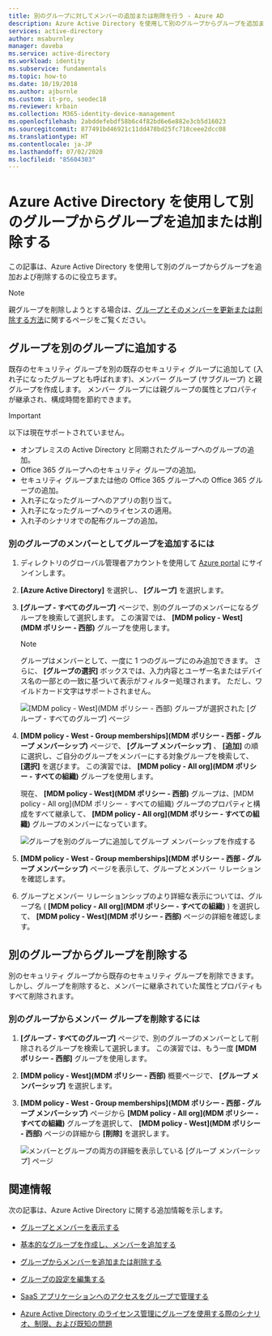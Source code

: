 ```yaml
---
title: 別のグループに対してメンバーの追加または削除を行う - Azure AD
description: Azure Active Directory を使用して別のグループからグループを追加または削除する方法について説明します。
services: active-directory
author: msaburnley
manager: daveba
ms.service: active-directory
ms.workload: identity
ms.subservice: fundamentals
ms.topic: how-to
ms.date: 10/19/2018
ms.author: ajburnle
ms.custom: it-pro, seodec18
ms.reviewer: krbain
ms.collection: M365-identity-device-management
ms.openlocfilehash: 2abddefebdf58b6c4f82bd6e6e882e3cb5d16023
ms.sourcegitcommit: 877491bd46921c11dd478bd25fc718ceee2dcc08
ms.translationtype: HT
ms.contentlocale: ja-JP
ms.lasthandoff: 07/02/2020
ms.locfileid: "85604303"
---
```

# <a name="add-or-remove-a-group-from-another-group-using-azure-active-directory"></a>Azure Active Directory を使用して別のグループからグループを追加または削除する
この記事は、Azure Active Directory を使用して別のグループからグループを追加および削除するのに役立ちます。

>[!Note]
>親グループを削除しようとする場合は、[グループとそのメンバーを更新または削除する方法](active-directory-groups-delete-group.md)に関するページをご覧ください。

## <a name="add-a-group-to-another-group"></a>グループを別のグループに追加する
既存のセキュリティ グループを別の既存のセキュリティ グループに追加して (入れ子になったグループとも呼ばれます)、メンバー グループ (サブグループ) と親グループを作成します。 メンバー グループには親グループの属性とプロパティが継承され、構成時間を節約できます。

>[!Important]
>以下は現在サポートされていません。<ul><li>オンプレミスの Active Directory と同期されたグループへのグループの追加。</li><li>Office 365 グループへのセキュリティ グループの追加。</li><li>セキュリティ グループまたは他の Office 365 グループへの Office 365 グループの追加。</li><li>入れ子になったグループへのアプリの割り当て。</li><li>入れ子になったグループへのライセンスの適用。</li><li>入れ子のシナリオでの配布グループの追加。</li></ul>

### <a name="to-add-a-group-as-a-member-of-another-group"></a>別のグループのメンバーとしてグループを追加するには

1. ディレクトリのグローバル管理者アカウントを使用して [Azure portal](https://portal.azure.com) にサインインします。

2. **[Azure Active Directory]** を選択し、 **[グループ]** を選択します。

3. **[グループ - すべてのグループ]** ページで、別のグループのメンバーになるグループを検索して選択します。 この演習では、 **[MDM policy - West]\(MDM ポリシー - 西部\)** グループを使用します。

    >[!Note]
    >グループはメンバーとして、一度に 1 つのグループにのみ追加できます。 さらに、 **[グループの選択]** ボックスでは、入力内容とユーザー名またはデバイス名の一部との一致に基づいて表示がフィルター処理されます。 ただし、ワイルドカード文字はサポートされません。

    ![[MDM policy - West]\(MDM ポリシー - 西部\) グループが選択された [グループ - すべてのグループ] ページ](media/active-directory-groups-membership-azure-portal/group-all-groups-screen.png)

4. **[MDM policy - West - Group memberships]\(MDM ポリシー - 西部 - グループ メンバーシップ\)** ページで、 **[グループ メンバーシップ]** 、 **[追加]** の順に選択し、ご自分のグループをメンバーにする対象グループを検索して、 **[選択]** を選びます。 この演習では、 **[MDM policy - All org]\(MDM ポリシー - すべての組織\)** グループを使用します。

    現在、 **[MDM policy - West]\(MDM ポリシー - 西部\)** グループは、[MDM policy - All org]\(MDM ポリシー - すべての組織\) グループのプロパティと構成をすべて継承して、 **[MDM policy - All org]\(MDM ポリシー - すべての組織\)** グループのメンバーになっています。

    ![グループを別のグループに追加してグループ メンバーシップを作成する](media/active-directory-groups-membership-azure-portal/group-add-group-membership.png)

5. **[MDM policy - West - Group memberships]\(MDM ポリシー - 西部 - グループ メンバーシップ\)** ページを表示して、グループとメンバー リレーションを確認します。

6. グループとメンバー リレーションシップのより詳細な表示については、グループ名 ( **[MDM policy - All org]\(MDM ポリシー - すべての組織\)** ) を選択して、 **[MDM policy - West]\(MDM ポリシー - 西部\)** ページの詳細を確認します。

## <a name="remove-a-group-from-another-group"></a>別のグループからグループを削除する
別のセキュリティ グループから既存のセキュリティ グループを削除できます。 しかし、グループを削除すると、メンバーに継承されていた属性とプロパティもすべて削除されます。

### <a name="to-remove-a-member-group-from-another-group"></a>別のグループからメンバー グループを削除するには
1. **[グループ - すべてのグループ]** ページで、別のグループのメンバーとして削除されるグループを検索して選択します。 この演習では、もう一度 **[MDM ポリシー - 西部]** グループを使用します。

2. **[MDM policy - West]\(MDM ポリシー - 西部\)** 概要ページで、 **[グループ メンバーシップ]** を選択します。

3. **[MDM policy - West - Group memberships]\(MDM ポリシー - 西部 - グループ メンバーシップ\)** ページから **[MDM policy - All org]\(MDM ポリシー - すべての組織\)** グループを選択して、 **[MDM policy - West]\(MDM ポリシー - 西部\)** ページの詳細から **[削除]** を選択します。

    ![メンバーとグループの両方の詳細を表示している [グループ メンバーシップ] ページ](media/active-directory-groups-membership-azure-portal/group-membership-remove.png)

## <a name="additional-information"></a>関連情報
次の記事は、Azure Active Directory に関する追加情報を示します。

- [グループとメンバーを表示する](active-directory-groups-view-azure-portal.md)

- [基本的なグループを作成し、メンバーを追加する](active-directory-groups-create-azure-portal.md)

- [グループからメンバーを追加または削除する](active-directory-groups-members-azure-portal.md)

- [グループの設定を編集する](active-directory-groups-settings-azure-portal.md)

- [SaaS アプリケーションへのアクセスをグループで管理する](../users-groups-roles/groups-saasapps.md)

- [Azure Active Directory のライセンス管理にグループを使用する際のシナリオ、制限、および既知の問題](../users-groups-roles/licensing-group-advanced.md#limitations-and-known-issues)
